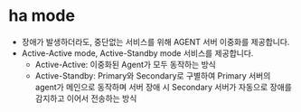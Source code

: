 # ha mode

* 장애가 발생하더라도, 중단없는 서비스를 위해 AGENT 서버 이중화를 제공합니다.
* Active-Active mode, Active-Standby mode 서비스를 제공합니다.
  * Active-Active: 이중화된 Agent가 모두 동작하는 방식
  * Active-Standby: Primary와 Secondary로 구별하여 Primary 서버의 agent가 메인으로 동작하며 서버 장애 시 Secondary 서버가 자동으로 장애를 감지하고 이어서 전송하는 방식
